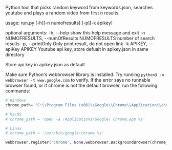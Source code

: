 Python tool that picks random keyword from keywords.json, searches youtube and plays a random video from first n results.

usage: run.py [-h][-n numofresults] [-p][-k apikey]

optional arguments:
-h, --help show this help message and exit
-n NUMOFRESULTS, --numOfResults NUMOFRESULTS
number of search results
-p, --printOnly Only print result, do not open link
-k APIKEY, --apiKey APIKEY
Youtube api key, store defualt in apikey.json in same
directory

Store api key in apikey.json as default

Make sure Python's webbrowser library is installed. Try running `python3 -m webbrowser -t www.google.com` to verify.
If the error says no runnable browser found, or if chrome is not the default browser, run the following commands:

```python
# Windows
chrome_path='"C:\\Program Files (x86)\\Google\\Chrome\\Application\\chrome.exe"'

# MacOS
# chrome_path = 'open -a /Applications/Google\ Chrome.app %s'

# Linux
# chrome_path = '/usr/bin/google-chrome %s'

webbrowser.register('chrome', None,webbrowser.BackgroundBrowser(chrome_path),1)
```
